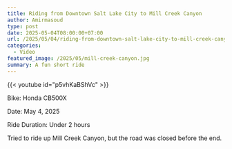```yaml
---
title: Riding from Downtown Salt Lake City to Mill Creek Canyon
author: Amirmasoud
type: post
date: 2025-05-04T08:00:00+07:00
url: /2025/05/04/riding-from-downtown-salt-lake-city-to-mill-creek-canyon
categories:
  - Video
featured_image: /2025/05/mill-creek-canyon.jpg
summary: A fun short ride
---
```


{{< youtube id="p5vhKaBShVc" >}}

Bike: Honda CB500X

Date: May 4, 2025

Ride Duration: Under 2 hours

Tried to ride up Mill Creek Canyon, but the road was closed before the end.